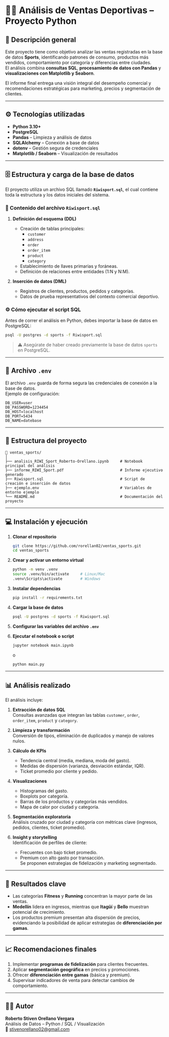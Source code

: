 # 🏋️‍♂️ Análisis de Ventas Deportivas – Proyecto Python

## 📌 Descripción general
Este proyecto tiene como objetivo analizar las ventas registradas en la base de datos **Sports**, identificando patrones de consumo, productos más vendidos, comportamiento por categoría y diferencias entre ciudades.  
El análisis combina **consultas SQL**, **procesamiento de datos con Pandas** y **visualizaciones con Matplotlib y Seaborn**.

El informe final entrega una visión integral del desempeño comercial y recomendaciones estratégicas para marketing, precios y segmentación de clientes.

---

## ⚙️ Tecnologías utilizadas
- **Python 3.10+**
- **PostgreSQL**
- **Pandas** – Limpieza y análisis de datos  
- **SQLAlchemy** – Conexión a base de datos  
- **dotenv** – Gestión segura de credenciales  
- **Matplotlib / Seaborn** – Visualización de resultados  

---

## 🗄️ Estructura y carga de la base de datos

El proyecto utiliza un archivo SQL llamado **`Riwisport.sql`**, el cual contiene toda la estructura y los datos iniciales del sistema.

### 📂 Contenido del archivo `Riwisport.sql`
1. **Definición del esquema (DDL)**  
   - Creación de tablas principales:  
     - `customer`  
     - `address`  
     - `order`  
     - `order_item`  
     - `product`  
     - `category`  
   - Establecimiento de llaves primarias y foráneas.  
   - Definición de relaciones entre entidades (1:N y N:M).  

2. **Inserción de datos (DML)**  
   - Registros de clientes, productos, pedidos y categorías.  
   - Datos de prueba representativos del contexto comercial deportivo.

### ⚙️ Cómo ejecutar el script SQL
Antes de correr el análisis en Python, debes importar la base de datos en PostgreSQL:

```bash
psql -U postgres -d sports -f Riwisport.sql
```

> ⚠️ Asegúrate de haber creado previamente la base de datos `sports` en PostgreSQL.

---

## 🔐 Archivo `.env`
El archivo `.env` guarda de forma segura las credenciales de conexión a la base de datos.  
Ejemplo de configuración:

```env
DB_USER=user
DB_PASSWORD=1234454
DB_HOST=localhost
DB_PORT=5434
DB_NAME=datebase
```


---

## 🧩 Estructura del proyecto
```
📁 ventas_sports/
│
├── analisis_RIWI_Sport_Roberto-Orellano.ipynb     # Notebook principal del análisis
├── informe_RIWI_Sport.pdf                         # Informe ejecutivo generado
├── Riwisport.sql                                  # Script de creación e inserción de datos
├── ejemplo.env                                    # Variables de entorno ejemplo
└── README.md                                      # Documentación del proyecto

```

---

## 💻 Instalación y ejecución

1. **Clonar el repositorio**
   ```bash
   git clone https://github.com/rorellan02/ventas_sports.git
   cd ventas_sports
   ```

2. **Crear y activar un entorno virtual**
   ```bash
   python -m venv .venv
   source .venv/bin/activate     # Linux/Mac
   .venv\Scripts\activate        # Windows
   ```

3. **Instalar dependencias**
   ```bash
   pip install -r requirements.txt
   ```

4. **Cargar la base de datos**
   ```bash
   psql -U postgres -d sports -f Riwisport.sql
   ```

5. **Configurar las variables del archivo `.env`**

6. **Ejecutar el notebook o script**
   ```bash
   jupyter notebook main.ipynb
   ```
   o
   ```bash
   python main.py
   ```

---

## 📊 Análisis realizado

El análisis incluye:

1. **Extracción de datos SQL**  
   Consultas avanzadas que integran las tablas `customer`, `order`, `order_item`, `product` y `category`.

2. **Limpieza y transformación**  
   Conversión de tipos, eliminación de duplicados y manejo de valores nulos.

3. **Cálculo de KPIs**  
   - Tendencia central (media, mediana, moda del gasto).  
   - Medidas de dispersión (varianza, desviación estándar, IQR).  
   - Ticket promedio por cliente y pedido.

4. **Visualizaciones**  
   - Histogramas del gasto.  
   - Boxplots por categoría.  
   - Barras de los productos y categorías más vendidos.  
   - Mapa de calor por ciudad y categoría.

5. **Segmentación exploratoria**  
   Análisis cruzado por ciudad y categoría con métricas clave (ingresos, pedidos, clientes, ticket promedio).

6. **Insight y storytelling**  
   Identificación de perfiles de cliente:  
   - Frecuentes con bajo ticket promedio.  
   - Premium con alto gasto por transacción.  
   Se proponen estrategias de fidelización y marketing segmentado.

---

## 🧠 Resultados clave

- Las categorías **Fitness** y **Running** concentran la mayor parte de las ventas.  
- **Medellín** lidera en ingresos, mientras que **Itagüí** y **Bello** muestran potencial de crecimiento.  
- Los productos premium presentan alta dispersión de precios, evidenciando la posibilidad de aplicar estrategias de **diferenciación por gamas**.

---

## 📈 Recomendaciones finales

1. Implementar **programas de fidelización** para clientes frecuentes.  
2. Aplicar **segmentación geográfica** en precios y promociones.  
3. Ofrecer **diferenciación entre gamas** (básica y premium).  
4. Supervisar indicadores de venta para detectar cambios de comportamiento.

---

## 👨‍💻 Autor
**Roberto Stiven Orellano Vergara**  
Análisis de Datos – Python / SQL / Visualización  
📧 stivenorellano02@gmail.com  

